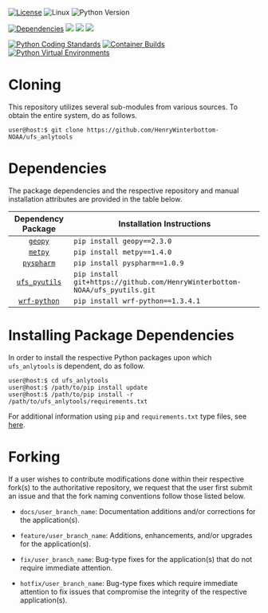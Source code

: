 [![License](https://img.shields.io/badge/License-LGPL_v2.1-black)](https://github.com/HenryWinterbottom-NOAA/ufs_anlytools/blob/develop/LICENSE)
![Linux](https://img.shields.io/badge/Linux-ubuntu%7Ccentos-lightgrey)
![Python Version](https://img.shields.io/badge/Python-3.5|3.6|3.7-blue)

[![Dependencies](https://img.shields.io/badge/Dependencies-ufs__pyutils-orange)](https://github.com/HenryWinterbottom-NOAA/ufs_pyutils)
[![](https://img.shields.io/badge/metpy-orange)](https://unidata.github.io/MetPy/latest/index.html)
[![](https://img.shields.io/badge/pyspharm-orange)](https://github.com/jswhit/pyspharm)
[![](https://img.shields.io/badge/wrf--python-orange)](https://github.com/NCAR/wrf-python)

[![Python Coding Standards](https://github.com/HenryWinterbottom-NOAA/ufs_anlytools/actions/workflows/pycodestyle.yaml/badge.svg)](https://github.com/HenryWinterbottom-NOAA/ufs_anlytools/actions/workflows/pycodestyle.yaml)
[![Container Builds](https://github.com/HenryWinterbottom-NOAA/ufs_anlytools/actions/workflows/containers.yaml/badge.svg)](https://github.com/HenryWinterbottom-NOAA/ufs_anlytools/actions/workflows/containers.yaml)
[![Python Virtual Environments](https://github.com/HenryWinterbottom-NOAA/ufs_anlytools/actions/workflows/venv.yaml/badge.svg)](https://github.com/HenryWinterbottom-NOAA/ufs_anlytools/actions/workflows/venv.yaml)

# Cloning

This repository utilizes several sub-modules from various sources. To
obtain the entire system, do as follows.

~~~
user@host:$ git clone https://github.com/HenryWinterbottom-NOAA/ufs_anlytools
~~~

# Dependencies

The package dependencies and the respective repository and manual
installation attributes are provided in the table below.

<div align="center">

| Dependency Package | Installation Instructions |
| :-------------: | :-------------: |
| [`geopy`](https://github.com/geopy/geopy) | <div align="left">`pip install geopy==2.3.0`</div> |
| [`metpy`](https://unidata.github.io/MetPy/latest/index.html) | <div align="left">`pip install metpy==1.4.0`</div> |
| [`pyspharm`](https://github.com/jswhit/pyspharm) | <div align="left">`pip install pyspharm==1.0.9`</div> |
| [`ufs_pyutils`](https://github.com/HenryWinterbottom-NOAA/ufs_pyutils) | <div align="left">`pip install git+https://github.com/HenryWinterbottom-NOAA/ufs_pyutils.git`</div> | 
| [`wrf-python`](https://github.com/NCAR/wrf-python) | <div align="left">`pip install wrf-python==1.3.4.1`</div> |

</div>

# Installing Package Dependencies

In order to install the respective Python packages upon which
`ufs_anlytools` is dependent, do as follow.

~~~
user@host:$ cd ufs_anlytools
user@host:$ /path/to/pip install update
user@host:$ /path/to/pip install -r /path/to/ufs_anlytools/requirements.txt
~~~

For additional information using `pip` and `requirements.txt` type files, see [here](https://pip.pypa.io/en/stable/reference/requirements-file-format/).

# Forking

If a user wishes to contribute modifications done within their
respective fork(s) to the authoritative repository, we request that
the user first submit an issue and that the fork naming conventions
follow those listed below.

- `docs/user_branch_name`: Documentation additions and/or corrections for the application(s).

- `feature/user_branch_name`: Additions, enhancements, and/or upgrades for the application(s).

- `fix/user_branch_name`: Bug-type fixes for the application(s) that do not require immediate attention.

- `hotfix/user_branch_name`: Bug-type fixes which require immediate attention to fix issues that compromise the integrity of the respective application(s). 


